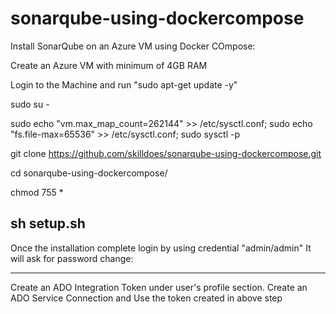# sonarqube-using-dockercompose

Install SonarQube on an Azure VM using Docker COmpose:

Create an Azure VM with minimum of 4GB RAM

Login to the Machine and run "sudo apt-get update -y"

sudo su -

sudo echo "vm.max_map_count=262144" >> /etc/sysctl.conf; sudo echo "fs.file-max=65536" >> /etc/sysctl.conf; sudo sysctl -p



git clone https://github.com/skilldoes/sonarqube-using-dockercompose.git

cd sonarqube-using-dockercompose/

chmod 755 *

sh setup.sh 
-----------------------

Once the installation complete login by using credential  "admin/admin"
It will ask for password change:

--------------------

Create an ADO Integration Token under user's profile section.
Create an ADO Service Connection and Use the token created in above step


